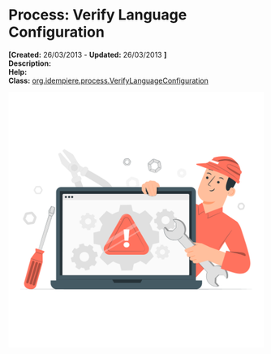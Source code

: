 # Process: Verify Language Configuration 

**[Created:** 26/03/2013 - **Updated:** 26/03/2013 **]**  
**Description:**   
**Help:**   
**Class:** [org.idempiere.process.VerifyLanguageConfiguration](https://jenkins.idempiere.org/job/iDempiere12Daily/ws/org.idempiere.javadoc/API/org/idempiere/process/VerifyLanguageConfiguration.html)

![](/img/docs/manual/VerifyLanguageConfiguration-Process_iDempiere_v12.0.0.png)



